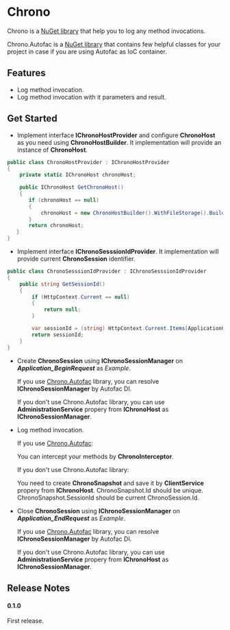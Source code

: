 # Chrono
Chrono is a [NuGet library](https://www.nuget.org/packages/Chrono/) that help you to log any method invocations.

Chrono.Autofac is a [NuGet library](https://www.nuget.org/packages/Chrono.Autofac/) that contains few helpful classes for your project in case if you are using Autofac as IoC container.

Features
---
* Log method invocation.
* Log method invocation with it parameters and result.

Get Started
---
- Implement interface **IChronoHostProvider** and configure **ChronoHost** as you need using **ChronoHostBuilder**. It implementation will provide an instance of **ChronoHost**. 

```C#
public class ChronoHostProvider : IChronoHostProvider
{
    private static IChronoHost chronoHost;

    public IChronoHost GetChronoHost()
    {
       if (chronoHost == null)
       {
           chronoHost = new ChronoHostBuilder().WithFileStorage().Build();
       }
       return chronoHost;
   }
}
```

- Implement interface **IChronoSesssionIdProvider**. It implementation will provide current **ChronoSession** identifier. 

```C#
public class ChronoSesssionIdProvider : IChronoSesssionIdProvider
{
    public string GetSessionId()
    {
        if (HttpContext.Current == null)
        {
            return null;
        }

        var sessionId = (string) HttpContext.Current.Items[ApplicationConstants.ChronoSessionIdKey];
        return sessionId;
    }
}
```

- Create **ChronoSession** using **IChronoSessionManager** on ***Application_BeginRequest*** as _Example_. 

  If you use [Chrono.Autofac](https://www.nuget.org/packages/Chrono.Autofac/) library, you can resolve **IChronoSessionManager** by Autofac DI. 

  If you don't use Chrono.Autofac library, you can use **AdministrationService** propery from **IChronoHost** as **IChronoSessionManager**. 

- Log method invocation.

  If you use [Chrono.Autofac](https://www.nuget.org/packages/Chrono.Autofac/):

  You can intercept your methods by **ChronoInterceptor**.

  If you don't use Chrono.Autofac library:

  You need to create **ChronoSnapshot** and save it by **ClientService** propery from **IChronoHost**. ChronoSnapshot.Id should be unique. ChronoSnapshot.SessionId should be current ChronoSession.Id.

- Close **ChronoSession** using **IChronoSessionManager** on ***Application_EndRequest*** as _Example_.

    If you use [Chrono.Autofac](https://www.nuget.org/packages/Chrono.Autofac/) library, you can resolve **IChronoSessionManager** by Autofac DI. 

    If you don't use Chrono.Autofac library, you can use **AdministrationService** propery from **IChronoHost** as **IChronoSessionManager**. 

Release Notes
---
#### 0.1.0
First release.

